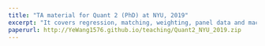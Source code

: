 ```yaml
---
title: "TA material for Quant 2 (PhD) at NYU, 2019"
excerpt: "It covers regression, matching, weighting, panel data and machine learning"
paperurl: http://YeWang1576.github.io/teaching/Quant2_NYU_2019.zip
---
```

